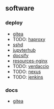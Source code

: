 ## software

### deploy
* [gitea](gitea.md)
* TODO: [haproxy](haproxy.md)
* [sshd](sshd.md)
* [jupyterhub](jupyterhub.md)
* [docsify](docsify.md)
* [resources-nginx](resources-nginx.md)
* TODO: [verdaccio](verdaccio.md)
* TODO: [nexus](nexus.md)
* TODO: [jenkins](jenkins.md)

### docs
* [gitea](docs/gitea/README.md)